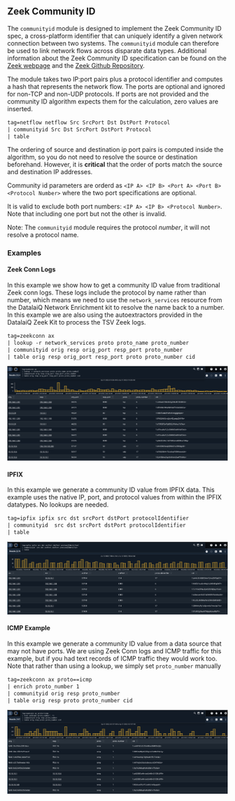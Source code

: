 ## Zeek Community ID

The `communityid` module is designed to implement the Zeek Community ID spec, a cross-platform identifier that can uniquely identify a given network connection between two systems.  The `communityid` module can therefore be used to link network flows across disparate data types.  Additional information about the Zeek Community ID specification can be found on the [Zeek webpage](https://zeek.org/2019/07/31/an-update-on-community-id/) and the [Zeek Github Repository](https://github.com/corelight/zeek-community-id).


The module takes two IP:port pairs plus a protocol identifier and computes a hash that represents the network flow.  The ports are optional and ignored for non-TCP and non-UDP protocols.  If ports are not provided and the community ID algorithm expects them for the calculation, zero values are inserted.


```
tag=netflow netflow Src SrcPort Dst DstPort Protocol
| communityid Src Dst SrcPort DstPort Protocol
| table
```

The ordering of source and destination ip port pairs is computed inside the algorithm, so you do not need to resolve the source or destination beforehand.  However, it is **critical** that the order of ports match the source and destination IP addresses.

Community id parameters are orderd as `<IP A> <IP B> <Port A> <Port B> <Protocol Number>` where the two port specifications are optional.

It is valid to exclude both port numbers: `<IP A> <IP B> <Protocol Number>`. Note that including one port but not the other is invalid.

Note: The `communityid` module requires the protocol *number*, it will not resolve a protocol name.

### Examples

#### Zeek Conn Logs

In this example we show how to get a community ID value from traditional Zeek conn logs.  These logs include the protocol by name rather than number, which means we need to use the `network_services` resource from the DatalaiQ Network Enrichment kit to resolve the name back to a number.  In this example we are also using the autoextractors provided in the DatalaiQ Zeek Kit to process the TSV Zeek logs.

```
tag=zeekconn ax
| lookup -r network_services proto proto_name proto_number
| communityid orig resp orig_port resp_port proto_number
| table orig resp orig_port resp_port proto proto_number cid
```

![](zeekExample.png)

#### IPFIX

In this example we generate a community ID value from IPFIX data. This example uses the native IP, port, and protocol values from within the IPFIX datatypes.  No lookups are needed.

```
tag=ipfix ipfix src dst srcPort dstPort protocolIdentifier
| communityid  src dst srcPort dstPort protocolIdentifier
| table
```

![](ipfixExample.png)

#### ICMP Example

In this example we generate a community ID value from a data source that may not have ports. We are using Zeek Conn logs and ICMP traffic for this example, but if you had text records of ICMP traffic they would work too. Note that rather than using a lookup, we simply set `proto_number` manually


```
tag=zeekconn ax proto==icmp
| enrich proto_number 1
| communityid orig resp proto_number
| table orig resp proto proto_number cid
```

![](icmpExample.png)

